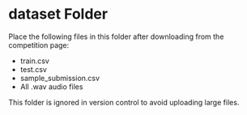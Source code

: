# dataset Folder

Place the following files in this folder after downloading from the competition page:

- train.csv
- test.csv
- sample_submission.csv
- All .wav audio files

This folder is ignored in version control to avoid uploading large files.
